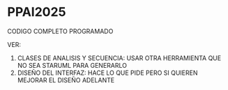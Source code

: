 # PPAI2025

CODIGO COMPLETO PROGRAMADO

VER:
1) CLASES DE ANALISIS Y SECUENCIA: USAR OTRA HERRAMIENTA QUE NO SEA STARUML PARA GENERARLO
2) DISEÑO DEL INTERFAZ: HACE LO QUE PIDE PERO SI QUIEREN MEJORAR EL DISEÑO ADELANTE
